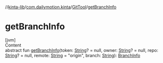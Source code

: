 //[kinta-lib](../../../index.md)/[com.dailymotion.kinta](../index.md)/[GitTool](index.md)/[getBranchInfo](get-branch-info.md)



# getBranchInfo  
[jvm]  
Content  
abstract fun [getBranchInfo](get-branch-info.md)(token: [String](https://kotlinlang.org/api/latest/jvm/stdlib/kotlin/-string/index.html)? = null, owner: [String](https://kotlinlang.org/api/latest/jvm/stdlib/kotlin/-string/index.html)? = null, repo: [String](https://kotlinlang.org/api/latest/jvm/stdlib/kotlin/-string/index.html)? = null, remote: [String](https://kotlinlang.org/api/latest/jvm/stdlib/kotlin/-string/index.html) = "origin", branch: [String](https://kotlinlang.org/api/latest/jvm/stdlib/kotlin/-string/index.html)): [BranchInfo](../../com.dailymotion.kinta.integration.git.model/-branch-info/index.md)  



